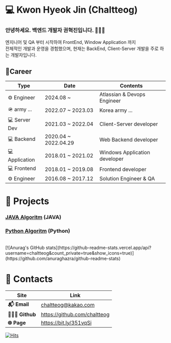# 💻 Kwon Hyeok Jin (Chaltteog)
### 안녕하세요. 백엔드 개발자 권혁진입니다. 🧛🏻‍♂️
엔지니어 및 QA 부터 시작하여 FrontEnd, Window Application 까지  
전체적인 개발과 운영을 경험했으며, 현재는 BackEnd, Client-Server 개발을 주로 하는 개발자입니다.
<br/>

## 🔭Career
| Type       | Date       | Contents   |
| ---------- | ---------- | ---------- |
| ⚙️ Engineer | 2024.08 ~ | Atlassian & Devops Engineer |
| 🪖 army ... | 2022.07 ~ 2023.03 | Korea army ... |
| 💻 Server Dev | 2021.03 ~ 2022.04 | Client-Server developer |
| 💻 Backend | 2020.04 ~ 2022.04.29 | Web Backend developer |
| 💻 Application| 2018.01 ~ 2021.02 | Windows Application developer |
| 💻 Frontend | 2018.01 ~ 2019.08 | Frontend developer |
| ⚙️ Engineer | 2016.08 ~ 2017.12 | Solution Engineer & QA |

# 🎯 Projects
### [JAVA Algoritm](https://github.com/chaltteog/AlgorithmofJava) (JAVA)  
### [Python Algoritm](https://github.com/chaltteog/AlgorithmofPython) (Python)  
<br/>
[![Anurag's GitHub stats](https://github-readme-stats.vercel.app/api?username=chaltteog&count_private=true&show_icons=true)](https://github.com/anuraghazra/github-readme-stats)

# 📃 Contacts
| Site          | Link                          |
| ------------- | ----------------------------- |
| **📬 Email**  | chaltteog@kakao.com           |
| **👨🏻‍💻 Github** | https://github.com/chaltteog  |
| **🌐 Page**   | https://bit.ly/351vqSi        |

[![Hits](https://hits.seeyoufarm.com/api/count/incr/badge.svg?url=https%3A%2F%2Fgithub.com%2Fchaltteog&count_bg=%2379C83D&title_bg=%23555555&icon=&icon_color=%23E7E7E7&title=hits&edge_flat=false)](https://hits.seeyoufarm.com)
